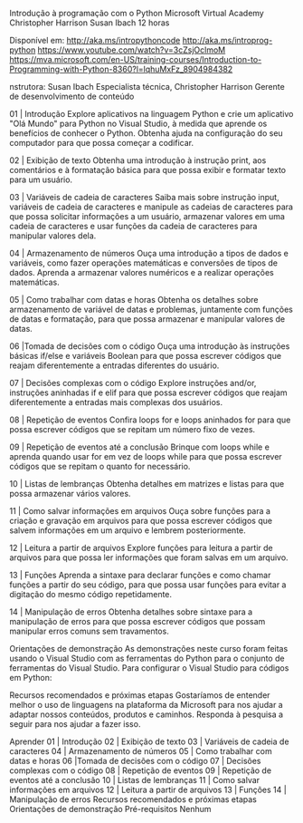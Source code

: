 Introdução à programação com o Python
Microsoft Virtual Academy
Christopher Harrison
Susan Ibach
12 horas

Disponível em:
http://aka.ms/intropythoncode
http://aka.ms/introprog-python
https://www.youtube.com/watch?v=3cZsjOclmoM
https://mva.microsoft.com/en-US/training-courses/Introduction-to-Programming-with-Python-8360?l=lqhuMxFz_8904984382

nstrutora: Susan Ibach Especialista técnica, Christopher Harrison Gerente de desenvolvimento de conteúdo

01 | Introdução
Explore aplicativos na linguagem Python e crie um aplicativo "Olá Mundo" para Python no Visual Studio, à medida que aprende os benefícios de conhecer o Python. Obtenha ajuda na configuração do seu computador para que possa começar a codificar.

02 | Exibição de texto
Obtenha uma introdução à instrução print, aos comentários e à formatação básica para que possa exibir e formatar texto para um usuário.

03 | Variáveis de cadeia de caracteres
Saiba mais sobre instrução input, variáveis de cadeia de caracteres e manipule as cadeias de caracteres para que possa solicitar informações a um usuário, armazenar valores em uma cadeia de caracteres e usar funções da cadeia de caracteres para manipular valores dela.

04 | Armazenamento de números
Ouça uma introdução a tipos de dados e variáveis, como fazer operações matemáticas e conversões de tipos de dados. Aprenda a armazenar valores numéricos e a realizar operações matemáticas.

05 | Como trabalhar com datas e horas
Obtenha os detalhes sobre armazenamento de variável de datas e problemas, juntamente com funções de datas e formatação, para que possa armazenar e manipular valores de datas.

06 |Tomada de decisões com o código
Ouça uma introdução às instruções básicas if/else e variáveis Boolean para que possa escrever códigos que reajam diferentemente a entradas diferentes do usuário.

07 | Decisões complexas com o código
Explore instruções and/or, instruções aninhadas if e elif para que possa escrever códigos que reajam diferentemente a entradas mais complexas dos usuários.

08 | Repetição de eventos
Confira loops for e loops aninhados for para que possa escrever códigos que se repitam um número fixo de vezes.

09 | Repetição de eventos até a conclusão
Brinque com loops while e aprenda quando usar for em vez de loops while para que possa escrever códigos que se repitam o quanto for necessário.

10 | Listas de lembranças
Obtenha detalhes em matrizes e listas para que possa armazenar vários valores.

11 | Como salvar informações em arquivos
Ouça sobre funções para a criação e gravação em arquivos para que possa escrever códigos que salvem informações em um arquivo e lembrem posteriormente.

12 | Leitura a partir de arquivos
Explore funções para leitura a partir de arquivos para que possa ler informações que foram salvas em um arquivo.

13 | Funções
Aprenda a sintaxe para declarar funções e como chamar funções a partir do seu código, para que possa usar funções para evitar a digitação do mesmo código repetidamente.

14 | Manipulação de erros
Obtenha detalhes sobre sintaxe para a manipulação de erros para que possa escrever códigos que possam manipular erros comuns sem travamentos.

Orientações de demonstração
As demonstrações neste curso foram feitas usando o Visual Studio com as ferramentas do Python para o conjunto de ferramentas do Visual Studio. Para configurar o Visual Studio para códigos em Python:

Recursos recomendados e próximas etapas
Gostaríamos de entender melhor o uso de linguagens na plataforma da Microsoft para nos ajudar a adaptar nossos conteúdos, produtos e caminhos. Responda à pesquisa a seguir para nos ajudar a fazer isso.

Aprender
01 | Introdução
02 | Exibição de texto
03 | Variáveis de cadeia de caracteres
04 | Armazenamento de números
05 | Como trabalhar com datas e horas
06 |Tomada de decisões com o código
07 | Decisões complexas com o código
08 | Repetição de eventos
09 | Repetição de eventos até a conclusão
10 | Listas de lembranças
11 | Como salvar informações em arquivos
12 | Leitura a partir de arquivos
13 | Funções
14 | Manipulação de erros
Recursos recomendados e próximas etapas
Orientações de demonstração
Pré-requisitos
Nenhum